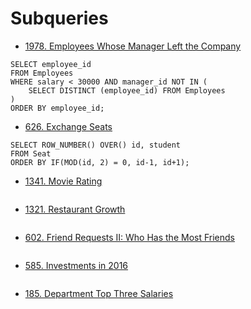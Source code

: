 # Subqueries

* [1978. Employees Whose Manager Left the Company](https://leetcode.com/problems/employees-whose-manager-left-the-company/)

```
SELECT employee_id
FROM Employees
WHERE salary < 30000 AND manager_id NOT IN (
    SELECT DISTINCT (employee_id) FROM Employees
)
ORDER BY employee_id;
```

* [626. Exchange Seats](https://leetcode.com/problems/exchange-seats/)

```
SELECT ROW_NUMBER() OVER() id, student
FROM Seat
ORDER BY IF(MOD(id, 2) = 0, id-1, id+1);
```

* [1341. Movie Rating](https://leetcode.com/problems/movie-rating/)

```
```

* [1321. Restaurant Growth](https://leetcode.com/problems/restaurant-growth/)

```
```

* [602. Friend Requests II: Who Has the Most Friends](https://leetcode.com/problems/friend-requests-ii-who-has-the-most-friends/)

```
```

* [585. Investments in 2016](https://leetcode.com/problems/investments-in-2016/)

```
```

* [185. Department Top Three Salaries](https://leetcode.com/problems/department-top-three-salaries/)

```
```
